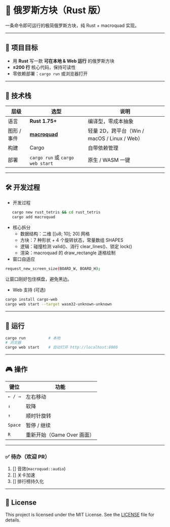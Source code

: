 # 🦀 俄罗斯方块（Rust 版）

一条命令即可运行的极简俄罗斯方块，纯 Rust + macroquad 实现。

---

## 🎯 项目目标
- 用 **Rust** 写一款 **可在本地 & Web 运行** 的俄罗斯方块  
- **≤200 行** 核心代码，保持可读性  
- 零依赖部署：`cargo run` 或浏览器打开

---

## 🧰 技术栈
| 层级 | 选型 | 说明 |
|---|---|---|
| 语言 | **Rust 1.75+** | 编译型，零成本抽象 |
| 图形 / 事件 | [**macroquad**](https://github.com/not-fl3/macroquad) | 轻量 2D，跨平台（Win / macOS / Linux / Web） |
| 构建 | Cargo | 自带依赖管理 |
| 部署 | `cargo run` 或 `cargo web start` | 原生 / WASM 一键 |

---

## 🛠️ 开发过程
* 开发过程
```bash
   cargo new rust_tetris && cd rust_tetris
   cargo add macroquad 
``` 
* 核心拆分 
    * 数据结构：二维 [[u8; 10]; 20] 网格
    * 方块：7 种形状 + 4 个旋转状态，常量数组 SHAPES
    * 逻辑：碰撞检测 valid()、消行 clear_lines()、锁定 lock()
    * 渲染：macroquad 的 draw_rectangle 逐格绘制
* 窗口自适应 
```bash
request_new_screen_size(BOARD_W, BOARD_H);
```
让窗口刚好包住棋盘，避免黑边。

* Web 支持 (可选)
```bash
cargo install cargo-web
cargo web start --target wasm32-unknown-unknown
```
---

## 🚀 运行 

```bash
cargo run          # 本地
# 浏览器
cargo web start    # 自动打开 http://localhost:8000
```

--- 

## 🎮 操作 

| 键位      | 功能                 |
| ------- | ------------------ |
| `← / →` | 左右移动               |
| `↓`     | 软降                 |
| `↑`     | 顺时针旋转              |
| `Space` | 暂停 / 继续            |
| `R`     | 重新开始（Game Over 画面） |

---

### ✅ 待办（欢迎 PR） 

1. [] 音效(`macroquad::audio`)
2. [] 关卡加速
3. [] 排行榜持久化

---


## 📄 License

This project is licensed under the MIT License. See the [LICENSE](LICENSE) file for details. 